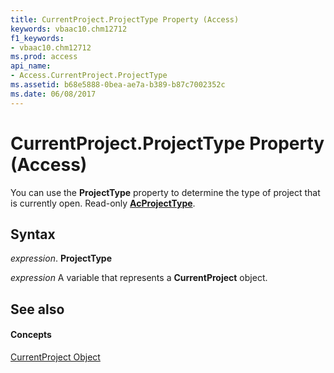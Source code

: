```yaml
---
title: CurrentProject.ProjectType Property (Access)
keywords: vbaac10.chm12712
f1_keywords:
- vbaac10.chm12712
ms.prod: access
api_name:
- Access.CurrentProject.ProjectType
ms.assetid: b68e5888-0bea-ae7a-b389-b87c7002352c
ms.date: 06/08/2017
---
```



# CurrentProject.ProjectType Property (Access)

You can use the **ProjectType** property to determine the type of project that is currently open. Read-only **[AcProjectType](acprojecttype-enumeration-access.md)**.


## Syntax

 _expression_. **ProjectType**

 _expression_ A variable that represents a **CurrentProject** object.


## See also


#### Concepts


[CurrentProject Object](currentproject-object-access.md)

